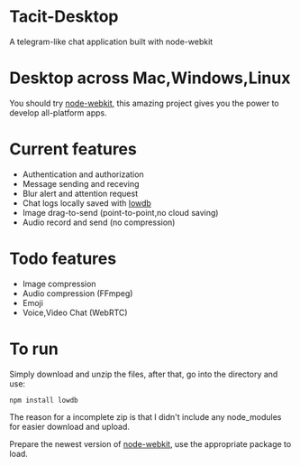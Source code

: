 # Tacit-Desktop
A telegram-like chat application built with node-webkit

# Desktop across Mac,Windows,Linux
You should try [node-webkit](https://github.com/nwjs/nw.js"), this amazing project gives you the power to develop all-platform apps.

# Current features
* Authentication and authorization
* Message sending and receving
* Blur alert and attention request
* Chat logs locally saved with [lowdb](https://github.com/typicode/lowdb)
* Image drag-to-send (point-to-point,no cloud saving)
* Audio record and send (no compression)

# Todo features
* Image compression
* Audio compression (FFmpeg)
* Emoji
* Voice,Video Chat (WebRTC)

# To run
Simply download and unzip the files, after that, go into the directory and use:

    npm install lowdb
 
The reason for a incomplete zip is that I didn't include any node_modules for easier download and upload.

Prepare the newest version of [node-webkit](https://github.com/nwjs/nw.js"), use the appropriate package to load.

